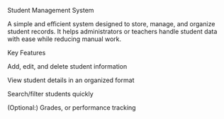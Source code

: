 Student Management System

A simple and efficient system designed to store, manage, and organize student records.
It helps administrators or teachers handle student data with ease while reducing manual work.

Key Features

Add, edit, and delete student information

View student details in an organized format

Search/filter students quickly

(Optional:) Grades, or performance tracking
